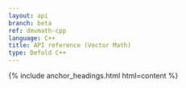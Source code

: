 ```yaml
---
layout: api
branch: beta
ref: dmvmath-cpp
language: C++
title: API reference (Vector Math)
type: Defold C++
---
```

{% include anchor_headings.html html=content %}